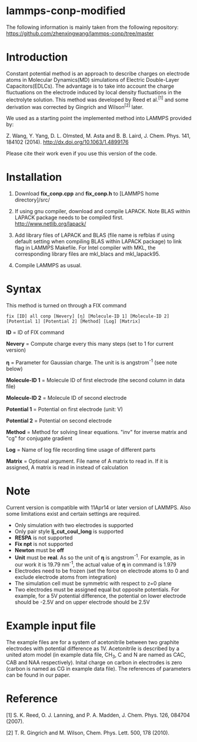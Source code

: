 # lammps-conp-modified

The following information is mainly taken from the following repository:
https://github.com/zhenxingwang/lammps-conp/tree/master

# Introduction

Constant potential method is an approach to describe charges on electrode atoms in Molecular Dynamics(MD) simulations of Electric Double-Layer Capacitors(EDLCs). The advantage is to take into account the charge fluctuations on the electrode induced by local density fluctuations in the electrolyte solution. This method was developed by Reed et al.<sup>[1]</sup> and some derivation was corrected by Gingrich and Wilson<sup>[2]</sup> later.

We used as a starting point the implemented method into LAMMPS provided by:

Z. Wang, Y. Yang, D. L. Olmsted, M. Asta and B. B. Laird, J. Chem. Phys. 141, 184102 (2014). http://dx.doi.org/10.1063/1.4899176

Please cite their work even if you use this version of the code.

# Installation

1. Download **fix_conp.cpp** and **fix_conp.h** to [LAMMPS home directory]/src/

2. If using gnu compiler, download and compile LAPACK. Note BLAS within LAPACK package needs to be compiled first.
http://www.netlib.org/lapack/

3. Add library files of LAPACK and BLAS (file name is refblas if using default setting when compiling BLAS within LAPACK package) to link flag in LAMMPS Makefile. For Intel compiler with MKL, the corresponding library files are mkl_blacs and mkl_lapack95.

4. Compile LAMMPS as usual.

# Syntax
This method is turned on through a FIX command

```
fix [ID] all conp [Nevery] [η] [Molecule-ID 1] [Molecule-ID 2] [Potential 1] [Potential 2] [Method] [Log] [Matrix]
```

**ID** = ID of FIX command

**Nevery** = Compute charge every this many steps (set to 1 for current version)

**η** = Parameter for Gaussian charge. The unit is is angstrom<sup>-1</sup> (see note below)

**Molecule-ID 1** = Molecule ID of first electrode (the second column in data file)

**Molecule-ID 2** = Molecule ID of second electrode

**Potential 1** = Potential on first electrode (unit: V)

**Potential 2** = Potential on second electrode

**Method** = Method for solving linear equations. "inv" for inverse matrix and "cg" for conjugate gradient

**Log** = Name of log file recording time usage of different parts

**Matrix** = Optional argument. File name of A matrix to read in. If it is assigned, A matrix is read in instead of calculation

# Note

Current version is compatible with 11Apr14 or later version of LAMMPS. Also some limitations exist and certain settings are required.

* Only simulation with two electrodes is supported
* Only pair style **lj_cut_coul_long** is supported
* **RESPA** is not supported
* **Fix npt** is not supported
* **Newton** must be **off**
* **Unit** must be **real**. As so the unit of **η** is angstrom<sup>-1</sup>. For example, as in our work it is 19.79 nm<sup>-1</sup>, the actual value of **η** in command is 1.979
* Electrodes need to be frozen (set the force on electrode atoms to 0 and exclude electrode atoms from integration)
* The simulation cell must be symmetric with respect to z=0 plane
* Two electrodes must be assigned equal but opposite potentials. For example, for a 5V potential difference, the potential on lower electrode should be -2.5V and on upper electrode should be 2.5V

# Example input file

The example files are for a system of acetonitrile between two graphite electrodes with potential difference as 1V. Acetonitrile is described by a united atom model (in example data file, CH<sub>3</sub>, C and N are named as CAC, CAB and NAA respectively). Inital charge on carbon in electrodes is zero (carbon is named as CG in example data file). The references of parameters can be found in our paper.

# Reference
[1] S. K. Reed, O. J. Lanning, and P. A. Madden, J. Chem. Phys. 126, 084704 (2007).

[2] T. R. Gingrich and M. Wilson, Chem. Phys. Lett. 500, 178 (2010).

